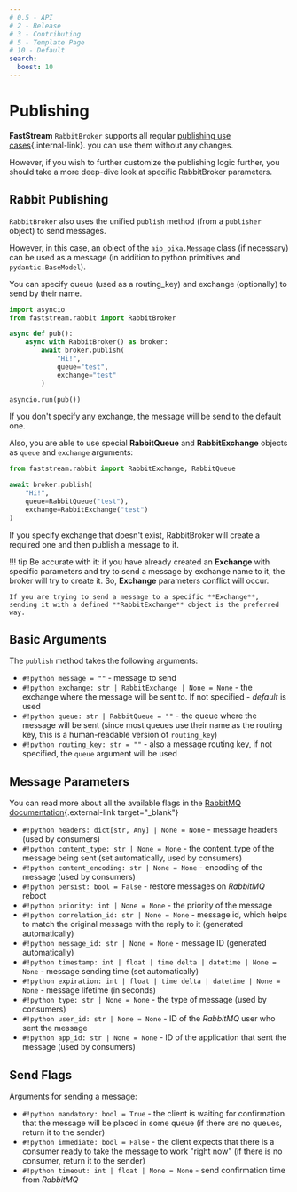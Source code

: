 ```yaml
---
# 0.5 - API
# 2 - Release
# 3 - Contributing
# 5 - Template Page
# 10 - Default
search:
  boost: 10
---
```


# Publishing

**FastStream** `RabbitBroker` supports all regular [publishing use cases](../getting-started/publishing/index.md){.internal-link}. you can use them without any changes.

However, if you wish to further customize the publishing logic further, you should take a more deep-dive look at specific RabbitBroker parameters.

## Rabbit Publishing

`RabbitBroker` also uses the unified `publish` method (from a `publisher` object) to send messages.

However, in this case, an object of the `aio_pika.Message` class (if necessary) can be used as a message (in addition to python primitives and `pydantic.BaseModel`).

You can specify queue (used as a routing_key) and exchange (optionally) to send by their name.

```python
import asyncio
from faststream.rabbit import RabbitBroker

async def pub():
    async with RabbitBroker() as broker:
        await broker.publish(
            "Hi!",
            queue="test",
            exchange="test"
        )

asyncio.run(pub())
```

If you don't specify any exchange, the message will be send to the default one.

Also, you are able to use special **RabbitQueue** and **RabbitExchange** objects as `queue` and `exchange` arguments:

```python
from faststream.rabbit import RabbitExchange, RabbitQueue

await broker.publish(
    "Hi!",
    queue=RabbitQueue("test"),
    exchange=RabbitExchange("test")
)
```

If you specify exchange that doesn't exist, RabbitBroker will create a required one and then publish a message to it.

!!! tip
    Be accurate with it: if you have already created an **Exchange** with specific parameters and try to send a message by exchange name to it, the broker will try to create it. So, **Exchange** parameters conflict will occur.

    If you are trying to send a message to a specific **Exchange**, sending it with a defined **RabbitExchange** object is the preferred way.

## Basic Arguments

The `publish` method takes the following arguments:

* `#!python message = ""` - message to send
* `#!python exchange: str | RabbitExchange | None = None` - the exchange where the message will be sent to. If not specified - *default* is used
* `#!python queue: str | RabbitQueue = ""` - the queue where the message will be sent (since most queues use their name as the routing key, this is a human-readable version of `routing_key`)
* `#!python routing_key: str = ""` - also a message routing key, if not specified, the `queue` argument will be used

## Message Parameters

You can read more about all the available flags in the [RabbitMQ documentation](https://www.rabbitmq.com/consumers.html){.external-link target="_blank"}

* `#!python headers: dict[str, Any] | None = None` - message headers (used by consumers)
* `#!python content_type: str | None = None` - the content_type of the message being sent (set automatically, used by consumers)
* `#!python content_encoding: str | None = None` - encoding of the message (used by consumers)
* `#!python persist: bool = False` - restore messages on *RabbitMQ* reboot
* `#!python priority: int | None = None` - the priority of the message
* `#!python correlation_id: str | None = None` - message id, which helps to match the original message with the reply to it (generated automatically)
* `#!python message_id: str | None = None` - message ID (generated automatically)
* `#!python timestamp: int | float | time delta | datetime | None = None` - message sending time (set automatically)
* `#!python expiration: int | float | time delta | datetime | None = None` - message lifetime (in seconds)
* `#!python type: str | None = None` - the type of message (used by consumers)
* `#!python user_id: str | None = None` - ID of the *RabbitMQ* user who sent the message
* `#!python app_id: str | None = None` - ID of the application that sent the message (used by consumers)

## Send Flags

Arguments for sending a message:

* `#!python mandatory: bool = True` - the client is waiting for confirmation that the message will be placed in some queue (if there are no queues, return it to the sender)
* `#!python immediate: bool = False` - the client expects that there is a consumer ready to take the message to work "right now" (if there is no consumer, return it to the sender)
* `#!python timeout: int | float | None = None` - send confirmation time from *RabbitMQ*

